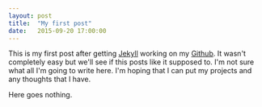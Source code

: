 ```yaml
---
layout: post
title:  "My first post"
date:   2015-09-20 17:00:00
---
```


This is my first post after getting [Jekyll][jekyll] working on my [Github][github].  It wasn't completely easy but we'll see if this posts like it supposed to. I'm not sure what all I'm going to write here.  I'm hoping that I can put my projects and any thoughts that I have. 

Here goes nothing.

[jekyll]: http://www.jekyllrb.com
[github]: http://www.github.com
